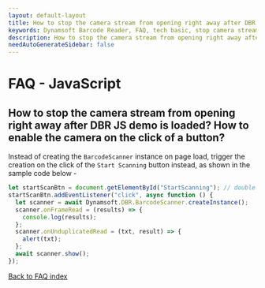 ```yaml
---
layout: default-layout
title: How to stop the camera stream from opening right away after DBR JS demo is loaded? How to enable the camera on the click of a button?
keywords: Dynamsoft Barcode Reader, FAQ, tech basic, stop camera stream, start scanning
description: How to stop the camera stream from opening right away after DBR JS demo is loaded? How to enable the camera on the click of a button?
needAutoGenerateSidebar: false
---
```


# FAQ - JavaScript

## How to stop the camera stream from opening right away after DBR JS demo is loaded? How to enable the camera on the click of a button?

Instead of creating the `BarcodeScanner` instance on page load, trigger the creation on the click of the `Start Scanning` button instead, as shown in the sample code below -

```javascript
let startScanBtn = document.getElementById("StartScanning"); // double check the ID of the button
startScanBtn.addEventListener("click", async function () {
  let scanner = await Dynamsoft.DBR.BarcodeScanner.createInstance();
  scanner.onFrameRead = (results) => {
    console.log(results);
  };
  scanner.onUnduplicatedRead = (txt, result) => {
    alert(txt);
  };
  await scanner.show();
});
```

[Back to FAQ index](index.md)
